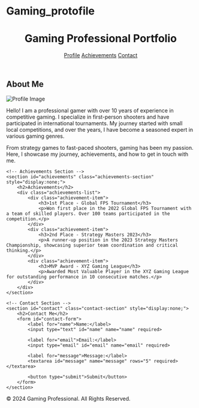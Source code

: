 # Gaming_protofile
<!-- Header and Navigation -->
<header>
    <h1>Gaming Professional Portfolio</h1>
    <nav>
        <a href="#" onclick="showSection('profile')">Profile</a>
        <a href="#" onclick="showSection('achievements')">Achievements</a>
        <a href="#" onclick="showSection('contact')">Contact</a>
    </nav>
</header>

<!-- Main Content -->
<main id="content">
    <!-- Profile Section -->
    <section id="profile" class="profile-section">
        <h2>About Me</h2>
        <div class="profile-info">
            <img src="https://via.placeholder.com/200" alt="Profile Image">
            <div>
                <p>Hello! I am a professional gamer with over 10 years of experience in competitive gaming. I specialize in first-person shooters and have participated in international tournaments. My journey started with small local competitions, and over the years, I have become a seasoned expert in various gaming genres.</p>
                <p>From strategy games to fast-paced shooters, gaming has been my passion. Here, I showcase my journey, achievements, and how to get in touch with me.</p>
            </div>
        </div>
    </section>

    <!-- Achievements Section -->
    <section id="achievements" class="achievements-section" style="display:none;">
        <h2>Achievements</h2>
        <div class="achievements-list">
            <div class="achievement-item">
                <h3>1st Place - Global FPS Tournament</h3>
                <p>Won first place in the 2022 Global FPS Tournament with a team of skilled players. Over 100 teams participated in the competition.</p>
            </div>
            <div class="achievement-item">
                <h3>2nd Place - Strategy Masters 2023</h3>
                <p>A runner-up position in the 2023 Strategy Masters Championship, showcasing superior team coordination and critical thinking.</p>
            </div>
            <div class="achievement-item">
                <h3>MVP Award - XYZ Gaming League</h3>
                <p>Awarded Most Valuable Player in the XYZ Gaming League for outstanding performance in 10 consecutive matches.</p>
            </div>
        </div>
    </section>

    <!-- Contact Section -->
    <section id="contact" class="contact-section" style="display:none;">
        <h2>Contact Me</h2>
        <form id="contact-form">
            <label for="name">Name:</label>
            <input type="text" id="name" name="name" required>

            <label for="email">Email:</label>
            <input type="email" id="email" name="email" required>

            <label for="message">Message:</label>
            <textarea id="message" name="message" rows="5" required></textarea>

            <button type="submit">Submit</button>
        </form>
    </section>
</main>

<!-- Footer -->
<footer>
    <p>© 2024 Gaming Professional. All Rights Reserved.</p>
</footer>

<script>
    // JavaScript: Section Navigation
    function showSection(sectionId) {
        const sections = document.querySelectorAll('main > section');
        sections.forEach(section => {
            section.style.display = 'none';
        });
        document.getElementById(sectionId).style.display = 'block';
    }

    // Show Profile by default on page load
    document.addEventListener('DOMContentLoaded', function() {
        showSection('profile');
    });

    // Contact Form Submission Handling
    document.getElementById('contact-form').addEventListener('submit', function(event) {
        event.preventDefault();
        alert('Thank you for reaching out! I will get back to you soon.');
        event.target.reset();
    });
</script>
